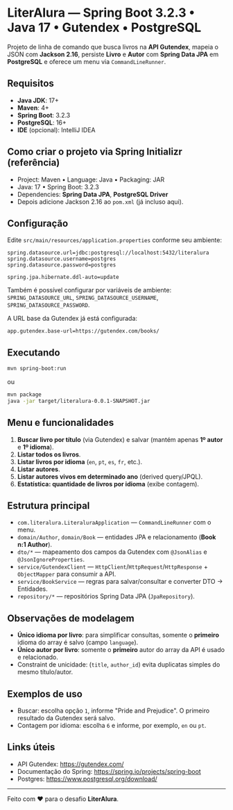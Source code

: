 # LiterAlura — Spring Boot 3.2.3 • Java 17 • Gutendex • PostgreSQL

Projeto de linha de comando que busca livros na **API Gutendex**, mapeia o JSON com **Jackson 2.16**, persiste **Livro** e **Autor** com **Spring Data JPA** em **PostgreSQL** e oferece um menu via `CommandLineRunner`.

## Requisitos

- **Java JDK**: 17+
- **Maven**: 4+
- **Spring Boot**: 3.2.3
- **PostgreSQL**: 16+
- **IDE** (opcional): IntelliJ IDEA

## Como criar o projeto via Spring Initializr (referência)
- Project: Maven • Language: Java • Packaging: JAR
- Java: 17 • Spring Boot: 3.2.3
- Dependencies: **Spring Data JPA**, **PostgreSQL Driver**
- Depois adicione Jackson 2.16 ao `pom.xml` (já incluso aqui).

## Configuração

Edite `src/main/resources/application.properties` conforme seu ambiente:

```properties
spring.datasource.url=jdbc:postgresql://localhost:5432/literalura
spring.datasource.username=postgres
spring.datasource.password=postgres

spring.jpa.hibernate.ddl-auto=update
```

Também é possível configurar por variáveis de ambiente:
`SPRING_DATASOURCE_URL`, `SPRING_DATASOURCE_USERNAME`, `SPRING_DATASOURCE_PASSWORD`.

A URL base da Gutendex já está configurada:
```properties
app.gutendex.base-url=https://gutendex.com/books/
```

## Executando

```bash
mvn spring-boot:run
```
ou
```bash
mvn package
java -jar target/literalura-0.0.1-SNAPSHOT.jar
```

## Menu e funcionalidades

1. **Buscar livro por título** (via Gutendex) e salvar (mantém apenas **1º autor** e **1º idioma**).
2. **Listar todos os livros**.
3. **Listar livros por idioma** (`en`, `pt`, `es`, `fr`, etc.).
4. **Listar autores**.
5. **Listar autores vivos em determinado ano** (derived query/JPQL).
6. **Estatística: quantidade de livros por idioma** (exibe contagem).

## Estrutura principal

- `com.literalura.LiteraluraApplication` — `CommandLineRunner` com o menu.
- `domain/Author`, `domain/Book` — entidades JPA e relacionamento (**Book n:1 Author**).
- `dto/*` — mapeamento dos campos da Gutendex com `@JsonAlias` e `@JsonIgnoreProperties`.
- `service/GutendexClient` — `HttpClient`/`HttpRequest`/`HttpResponse` + `ObjectMapper` para consumir a API.
- `service/BookService` — regras para salvar/consultar e converter DTO → Entidades.
- `repository/*` — repositórios Spring Data JPA (`JpaRepository`).

## Observações de modelagem

- **Único idioma por livro**: para simplificar consultas, somente o **primeiro** idioma do array é salvo (campo `language`).
- **Único autor por livro**: somente o **primeiro** autor do array da API é usado e relacionado.
- Constraint de unicidade: (`title`, `author_id`) evita duplicatas simples do mesmo título/autor.

## Exemplos de uso

- Buscar: escolha opção `1`, informe "Pride and Prejudice". O primeiro resultado da Gutendex será salvo.
- Contagem por idioma: escolha `6` e informe, por exemplo, `en` ou `pt`.

## Links úteis

- API Gutendex: https://gutendex.com/
- Documentação do Spring: https://spring.io/projects/spring-boot
- Postgres: https://www.postgresql.org/download/

---

Feito com ♥ para o desafio **LiterAlura**.